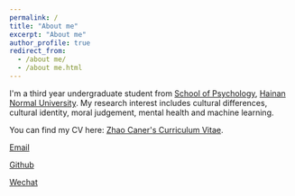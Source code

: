 ```yaml
---
permalink: /
title: "About me"
excerpt: "About me"
author_profile: true
redirect_from: 
  - /about me/
  - /about me.html
---
```


  I'm a third year undergraduate student from [School of Psychology](https://jykxy.hainnu.edu.cn/), [Hainan Normal University](https://www.hainnu.edu.cn/).
  My research interest includes cultural differences, cultural identity, moral judgement, mental health and machine learning.

  You can find my CV here: [Zhao Caner's Curriculum Vitae](../assets/Curriculum_Vitae.pdf).

  [Email](mailto:1329773200@qq.com)

  [Github](https://github.com/yueliangyueliang345)

  [Wechat](../images/wechat.jpg)
